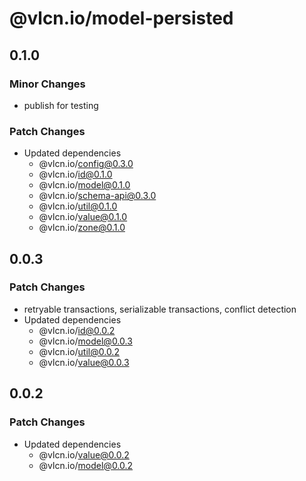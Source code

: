 # @vlcn.io/model-persisted

## 0.1.0

### Minor Changes

- publish for testing

### Patch Changes

- Updated dependencies
  - @vlcn.io/config@0.3.0
  - @vlcn.io/id@0.1.0
  - @vlcn.io/model@0.1.0
  - @vlcn.io/schema-api@0.3.0
  - @vlcn.io/util@0.1.0
  - @vlcn.io/value@0.1.0
  - @vlcn.io/zone@0.1.0

## 0.0.3

### Patch Changes

- retryable transactions, serializable transactions, conflict detection
- Updated dependencies
  - @vlcn.io/id@0.0.2
  - @vlcn.io/model@0.0.3
  - @vlcn.io/util@0.0.2
  - @vlcn.io/value@0.0.3

## 0.0.2

### Patch Changes

- Updated dependencies
  - @vlcn.io/value@0.0.2
  - @vlcn.io/model@0.0.2
